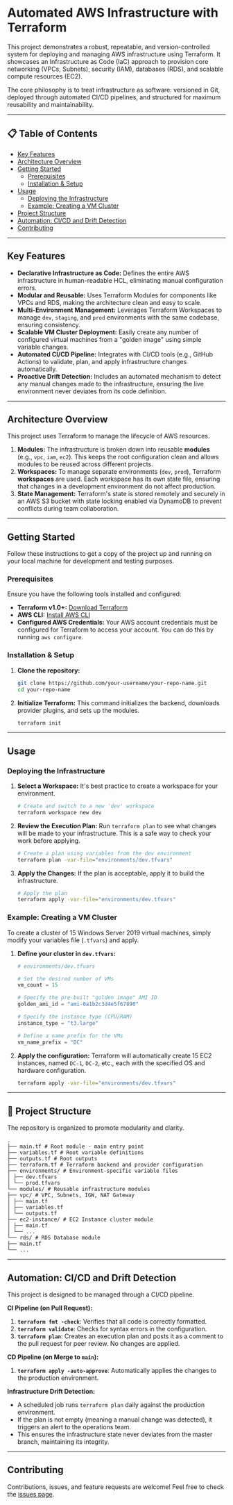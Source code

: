 ﻿# Automated AWS Infrastructure with Terraform

This project demonstrates a robust, repeatable, and version-controlled system for deploying and managing AWS infrastructure using Terraform. It showcases an Infrastructure as Code (IaC) approach to provision core networking (VPCs, Subnets), security (IAM), databases (RDS), and scalable compute resources (EC2).

The core philosophy is to treat infrastructure as software: versioned in Git, deployed through automated CI/CD pipelines, and structured for maximum reusability and maintainability.

---

## 📋 Table of Contents

*   [Key Features](#-key-features)
*   [Architecture Overview](#-architecture-overview)
*   [Getting Started](#-getting-started)
    *   [Prerequisites](#prerequisites)
    *   [Installation & Setup](#installation--setup)
*   [Usage](#-usage)
    *   [Deploying the Infrastructure](#deploying-the-infrastructure)
    *   [Example: Creating a VM Cluster](#example-creating-a-vm-cluster)
*   [Project Structure](#-project-structure)
*   [Automation: CI/CD and Drift Detection](#-automation-cicd-and-drift-detection)
*   [Contributing](#-contributing)

---

##  Key Features

*   **Declarative Infrastructure as Code:** Defines the entire AWS infrastructure in human-readable HCL, eliminating manual configuration errors.
*   **Modular and Reusable:** Uses Terraform Modules for components like VPCs and RDS, making the architecture clean and easy to scale.
*   **Multi-Environment Management:** Leverages Terraform Workspaces to manage `dev`, `staging`, and `prod` environments with the same codebase, ensuring consistency.
*   **Scalable VM Cluster Deployment:** Easily create any number of configured virtual machines from a "golden image" using simple variable changes.
*   **Automated CI/CD Pipeline:** Integrates with CI/CD tools (e.g., GitHub Actions) to validate, plan, and apply infrastructure changes automatically.
*   **Proactive Drift Detection:** Includes an automated mechanism to detect any manual changes made to the infrastructure, ensuring the live environment never deviates from its code definition.

---

##  Architecture Overview

This project uses Terraform to manage the lifecycle of AWS resources.

1.  **Modules:** The infrastructure is broken down into reusable **modules** (e.g., `vpc`, `iam`, `ec2`). This keeps the root configuration clean and allows modules to be reused across different projects.
2.  **Workspaces:** To manage separate environments (`dev`, `prod`), Terraform **workspaces** are used. Each workspace has its own state file, ensuring that changes in a development environment do not affect production.
3.  **State Management:** Terraform's state is stored remotely and securely in an AWS S3 bucket with state locking enabled via DynamoDB to prevent conflicts during team collaboration.

---

##  Getting Started

Follow these instructions to get a copy of the project up and running on your local machine for development and testing purposes.

### Prerequisites

Ensure you have the following tools installed and configured:

*   **Terraform v1.0+:** [Download Terraform]((https://developer.hashicorp.com/terraform/install))
*   **AWS CLI:** [Install AWS CLI](https://docs.aws.amazon.com/cli/latest/userguide/cli-chap-install.html)
*   **Configured AWS Credentials:** Your AWS account credentials must be configured for Terraform to access your account. You can do this by running `aws configure`.

### Installation & Setup

1.  **Clone the repository:**
    ```sh
    git clone https://github.com/your-username/your-repo-name.git
    cd your-repo-name
    ```

2.  **Initialize Terraform:**
    This command initializes the backend, downloads provider plugins, and sets up the modules.
    ```sh
    terraform init
    ```

---

##  Usage

### Deploying the Infrastructure

1.  **Select a Workspace:**
    It's best practice to create a workspace for your environment.
    ```sh
    # Create and switch to a new 'dev' workspace
    terraform workspace new dev
    ```

2.  **Review the Execution Plan:**
    Run `terraform plan` to see what changes will be made to your infrastructure. This is a safe way to check your work before applying.
    ```sh
    # Create a plan using variables from the dev environment
    terraform plan -var-file="environments/dev.tfvars"
    ```

3.  **Apply the Changes:**
    If the plan is acceptable, apply it to build the infrastructure.
    ```sh
    # Apply the plan
    terraform apply -var-file="environments/dev.tfvars"
    ```

### Example: Creating a VM Cluster

To create a cluster of 15 Windows Server 2019 virtual machines, simply modify your variables file (`.tfvars`) and apply.

1.  **Define your cluster in `dev.tfvars`:**
    ```terraform
    # environments/dev.tfvars

    # Set the desired number of VMs
    vm_count = 15
    
    # Specify the pre-built "golden image" AMI ID
    golden_ami_id = "ami-0a1b2c3d4e5f67890" 
    
    # Specify the instance type (CPU/RAM)
    instance_type = "t3.large"
    
    # Define a name prefix for the VMs
    vm_name_prefix = "DC"
    ```

2.  **Apply the configuration:**
    Terraform will automatically create 15 EC2 instances, named `DC-1`, `DC-2`, etc., each with the specified OS and hardware configuration.
    ```sh
    terraform apply -var-file="environments/dev.tfvars"
    ```

---

## 📂 Project Structure

The repository is organized to promote modularity and clarity.

```text
.
├── main.tf # Root module - main entry point
├── variables.tf # Root variable definitions
├── outputs.tf # Root outputs
├── terraform.tf # Terraform backend and provider configuration
├── environments/ # Environment-specific variable files
│ ├── dev.tfvars
│ └── prod.tfvars
└── modules/ # Reusable infrastructure modules
├── vpc/ # VPC, Subnets, IGW, NAT Gateway
│ ├── main.tf
│ ├── variables.tf
│ └── outputs.tf
├── ec2-instance/ # EC2 Instance cluster module
│ ├── main.tf
│ └── ...
└── rds/ # RDS Database module
├── main.tf
└── ...
```

---

##  Automation: CI/CD and Drift Detection

This project is designed to be managed through a CI/CD pipeline.

**CI Pipeline (on Pull Request):**
1.  **`terraform fmt -check`**: Verifies that all code is correctly formatted.
2.  **`terraform validate`**: Checks for syntax errors in the configuration.
3.  **`terraform plan`**: Creates an execution plan and posts it as a comment to the pull request for peer review. No changes are applied.

**CD Pipeline (on Merge to `main`):**
1.  **`terraform apply -auto-approve`**: Automatically applies the changes to the production environment.

**Infrastructure Drift Detection:**
*   A scheduled job runs `terraform plan` daily against the production environment.
*   If the plan is not empty (meaning a manual change was detected), it triggers an alert to the operations team.
*   This ensures the infrastructure state never deviates from the master branch, maintaining its integrity.

---

##  Contributing

Contributions, issues, and feature requests are welcome! Feel free to check the [issues page](https://github.com/your-username/your-repo-name/issues).
